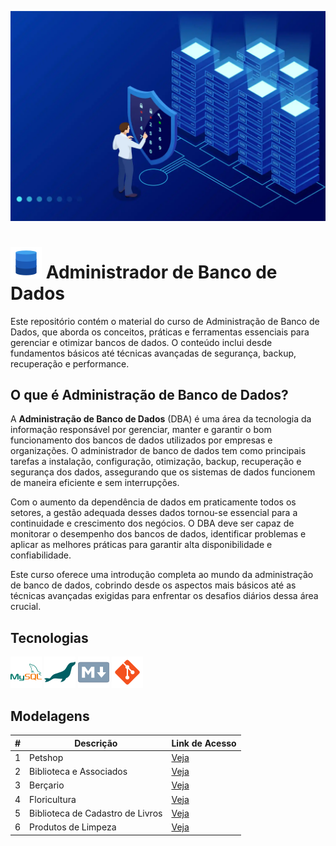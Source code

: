 ![Banner servidor de dados](./Imagem/banner/ebf1a5e4-0b5b-4397-ae83-b90974e21a44.webp)

# ![Icone banco de dados](./Imagem/tecnologia/icons8-banco-de-dados-50.png) Administrador de Banco de Dados

Este repositório contém o material do curso de Administração de Banco de Dados, que aborda os conceitos, práticas e ferramentas essenciais para gerenciar e otimizar bancos de dados. O conteúdo inclui desde fundamentos básicos até técnicas avançadas de segurança, backup, recuperação e performance.

## O que é Administração de Banco de Dados?

A **Administração de Banco de Dados** (DBA) é uma área da tecnologia da informação responsável por gerenciar, manter e garantir o bom funcionamento dos bancos de dados utilizados por empresas e organizações. O administrador de banco de dados tem como principais tarefas a instalação, configuração, otimização, backup, recuperação e segurança dos dados, assegurando que os sistemas de dados funcionem de maneira eficiente e sem interrupções.

Com o aumento da dependência de dados em praticamente todos os setores, a gestão adequada desses dados tornou-se essencial para a continuidade e crescimento dos negócios. O DBA deve ser capaz de monitorar o desempenho dos bancos de dados, identificar problemas e aplicar as melhores práticas para garantir alta disponibilidade e confiabilidade.

Este curso oferece uma introdução completa ao mundo da administração de banco de dados, cobrindo desde os aspectos mais básicos até as técnicas avançadas exigidas para enfrentar os desafios diários dessa área crucial.

## Tecnologias 

![Icone MySql](./Imagem/tecnologia/icons8-mysql-50.png)
![Icone Maria_DB](./Imagem/tecnologia/icons8-maria-db-50.png)
![Icone MarkDown](./Imagem/tecnologia/icons8-redução-de-preço-50.png)
![Icone Git](./Imagem/tecnologia/icons8-git-50.png)


## Modelagens

| # | Descrição | Link de Acesso |
|-|-|-|
|1|Petshop|[Veja](./modelagem/petshop/petshop.md)|
|2|Biblioteca e Associados|[Veja](./modelagem/biblio_associado/biblio_assoc.md)|
|3|Berçario|[Veja](./modelagem/bercario/bercario.md)|
|4|Floricultura|[Veja](./modelagem/floricultura/floricul.md)|
|5|Biblioteca de Cadastro de Livros|[Veja](./modelagem/biblio_cadastro_livro/biblio_cadastro.md)|
|6|Produtos de Limpeza|[Veja](./modelagem/produtos_limpeza/produtos_limpeza.md)|

